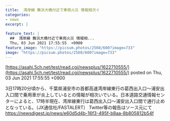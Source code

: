 ```yaml
---
title:  湾岸線 舞浜大橋付近で車両火災 情報相次ぐ  
categories:
- news
excerpt: |
  
feature_text: |
  ##  湾岸線 舞浜大橋付近で車両火災 情報相...
  Thu, 03 Jun 2021 17:55:55  +0900
feature_image: "https://picsum.photos/2560/600?image=733"
image: "https://picsum.photos/2560/600?image=733"
---
```


[https://asahi.5ch.net/test/read.cgi/newsplus/1622710555/](https://asahi.5ch.net/test/read.cgi/newsplus/1622710555/)
posted on Thu, 03 Jun 2021 17:55:55  +0900

<!--more-->

3日17時20分頃から、千葉県浦安市の首都高速湾岸線東行の葛西出入口〜浦安出入口間で乗用車が炎上しているとの情報が相次いでいる。日本道路交通情報センターによると、17時半現在、湾岸線東行は葛西出入口〜浦安出入口間で通行止めとなっている。（JX通信社/FASTALERT） Twitter等の報告はソース元にて https://newsdigest.jp/news/e60d5d4b-16f3-495f-b8aa-8b805812b54f

